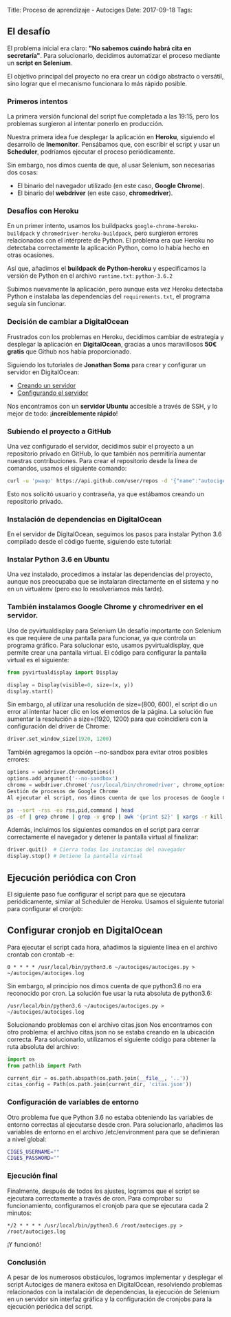 Title: Proceso de aprendizaje - Autociges
Date: 2017-09-18
Tags: 

## El desafío

El problema inicial era claro: **"No sabemos cuándo habrá cita en secretaría"**.
Para solucionarlo, decidimos automatizar el proceso mediante un **script en
Selenium**.

El objetivo principal del proyecto no era crear un código abstracto o versátil, sino lograr que el mecanismo funcionara lo más rápido posible.

### Primeros intentos

La primera versión funcional del script fue completada a las 19:15, pero los problemas surgieron al intentar ponerlo en producción.

Nuestra primera idea fue desplegar la aplicación en **Heroku**, siguiendo el desarrollo de **Inemonitor**. Pensábamos que, con escribir el script y usar un **Scheduler**, podríamos ejecutar el proceso periódicamente.

Sin embargo, nos dimos cuenta de que, al usar Selenium, son necesarias dos cosas:

- El binario del navegador utilizado (en este caso, **Google Chrome**).
- El binario del **webdriver** (en este caso, **chromedriver**).

### Desafíos con Heroku

En un primer intento, usamos los buildpacks `google-chrome-heroku-buildpack` y `chromedriver-heroku-buildpack`, pero surgieron errores relacionados con el intérprete de Python. El problema era que Heroku no detectaba correctamente la aplicación Python, como lo había hecho en otras ocasiones.

Así que, añadimos el **buildpack de Python-heroku** y especificamos la versión de Python en el archivo `runtime.txt`: `python-3.6.2`


Subimos nuevamente la aplicación, pero aunque esta vez Heroku detectaba Python e instalaba las dependencias del `requirements.txt`, el programa seguía sin funcionar.

### Decisión de cambiar a DigitalOcean

Frustrados con los problemas en Heroku, decidimos cambiar de estrategia y desplegar la aplicación en **DigitalOcean**, gracias a unos maravillosos **50€ gratis** que Github nos había proporcionado.

Siguiendo los tutoriales de **Jonathan Soma** para crear y configurar un servidor en DigitalOcean:

- [Creando un servidor](http://jonathansoma.com/lede/algorithms-2017/servers/creating/)
- [Configurando el servidor](http://jonathansoma.com/lede/algorithms-2017/servers/setting-up/)

Nos encontramos con un **servidor Ubuntu** accesible a través de SSH, y lo mejor de todo: ¡**increíblemente rápido**!

### Subiendo el proyecto a GitHub

Una vez configurado el servidor, decidimos subir el proyecto a un repositorio privado en GitHub, lo que también nos permitiría aumentar nuestras contribuciones. Para crear el repositorio desde la línea de comandos, usamos el siguiente comando:

```bash
curl -u 'pwaqo' https://api.github.com/user/repos -d '{"name":"autociges","private": "true"}'
```

Esto nos solicitó usuario y contraseña, ya que estábamos creando un repositorio privado.

### Instalación de dependencias en DigitalOcean
En el servidor de DigitalOcean, seguimos los pasos para instalar Python 3.6 compilado desde el código fuente, siguiendo este tutorial:

### Instalar Python 3.6 en Ubuntu

Una vez instalado, procedimos a instalar las dependencias del proyecto, aunque nos preocupaba que se instalaran directamente en el sistema y no en un virtualenv (pero eso lo resolveríamos más tarde).

### También instalamos Google Chrome y chromedriver en el servidor.

Uso de pyvirtualdisplay para Selenium
Un desafío importante con Selenium es que requiere de una pantalla para funcionar, ya que controla un programa gráfico. Para solucionar esto, usamos pyvirtualdisplay, que permite crear una pantalla virtual. El código para configurar la pantalla virtual es el siguiente:

```python
from pyvirtualdisplay import Display

display = Display(visible=0, size=(x, y))
display.start()
```

Sin embargo, al utilizar una resolución de size=(800, 600), el script dio un error al intentar hacer clic en los elementos de la página. La solución fue aumentar la resolución a size=(1920, 1200) para que coincidiera con la configuración del driver de Chrome:

```python
driver.set_window_size(1920, 1200)
```

También agregamos la opción --no-sandbox para evitar otros posibles errores:

```python
options = webdriver.ChromeOptions()
options.add_argument('--no-sandbox')
chrome = webdriver.Chrome('/usr/local/bin/chromedriver', chrome_options=options)
Gestión de procesos de Google Chrome
Al ejecutar el script, nos dimos cuenta de que los procesos de Google Chrome no se cerraban correctamente, lo que generaba procesos huérfanos. Para solucionarlo, usamos los siguientes comandos para verificar y terminar los procesos de Chrome:
```

```bash
ps --sort -rss -eo rss,pid,command | head
ps -ef | grep chrome | grep -v grep | awk '{print $2}' | xargs -r kill -9
```

Además, incluimos los siguientes comandos en el script para cerrar correctamente el navegador y detener la pantalla virtual al finalizar:

```python
driver.quit()  # Cierra todas las instancias del navegador
display.stop() # Detiene la pantalla virtual
```

## Ejecución periódica con Cron
El siguiente paso fue configurar el script para que se ejecutara periódicamente, similar al Scheduler de Heroku. Usamos el siguiente tutorial para configurar el cronjob:

## Configurar cronjob en DigitalOcean

Para ejecutar el script cada hora, añadimos la siguiente línea en el archivo crontab con crontab -e:

```
0 * * * * /usr/local/bin/python3.6 ~/autociges/autociges.py > ~/autociges/autociges.log
```

Sin embargo, al principio nos dimos cuenta de que python3.6 no era reconocido por cron. La solución fue usar la ruta absoluta de python3.6:

`/usr/local/bin/python3.6 ~/autociges/autociges.py > ~/autociges/autociges.log`

Solucionando problemas con el archivo citas.json
Nos encontramos con otro problema: el archivo citas.json no se estaba creando en la ubicación correcta. Para solucionarlo, utilizamos el siguiente código para obtener la ruta absoluta del archivo:

```python
import os
from pathlib import Path

current_dir = os.path.abspath(os.path.join(__file__, '..'))
citas_config = Path(os.path.join(current_dir, 'citas.json'))
```

### Configuración de variables de entorno
Otro problema fue que Python 3.6 no estaba obteniendo las variables de entorno correctas al ejecutarse desde cron. Para solucionarlo, añadimos las variables de entorno en el archivo /etc/environment para que se definieran a nivel global:

```bash
CIGES_USERNAME=""
CIGES_PASSWORD=""
```

### Ejecución final

Finalmente, después de todos los ajustes, logramos que el script se ejecutara correctamente a través de cron. Para comprobar su funcionamiento, configuramos el cronjob para que se ejecutara cada 2 minutos:

```
*/2 * * * * /usr/local/bin/python3.6 /root/autociges.py > /root/autociges.log
```

¡Y funcionó!

### Conclusión

A pesar de los numerosos obstáculos, logramos implementar y desplegar el script Autociges de manera exitosa en DigitalOcean, resolviendo problemas relacionados con la instalación de dependencias, la ejecución de Selenium en un servidor sin interfaz gráfica y la configuración de cronjobs para la ejecución periódica del script.